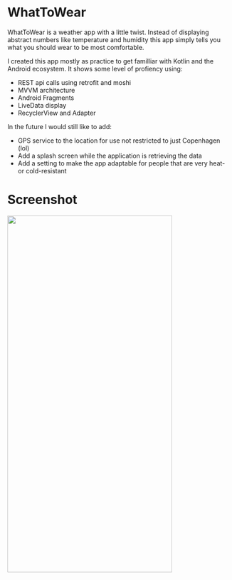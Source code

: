 # WhatToWear
WhatToWear is a weather app with a little twist. Instead of displaying abstract numbers like temperature and humidity this app simply tells you what you should wear to be most comfortable.

I created this app mostly as practice to get familliar with Kotlin and the Android ecosystem. It shows some level of profiency using:
- REST api calls using retrofit and moshi
- MVVM architecture
- Android Fragments
- LiveData display
- RecyclerView and Adapter

In the future I would still like to add:
- GPS service to the location for use not restricted to just Copenhagen (lol)
- Add a splash screen while the application is retrieving the data
- Add a setting to make the app adaptable for people that are very heat- or cold-resistant

# Screenshot

<img src="https://user-images.githubusercontent.com/26027193/132395128-6e1624a4-9b29-4fa9-b4df-69861727b2dc.jpeg" width="370" height="800">
